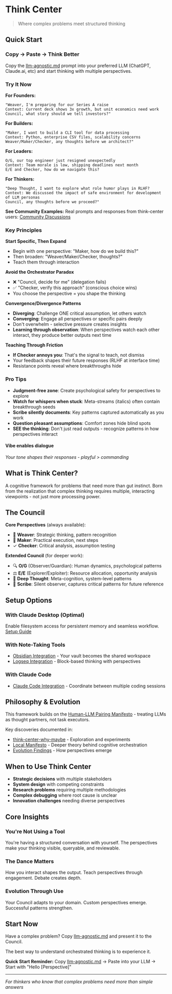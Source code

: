 # Think Center

> Where complex problems meet structured thinking

## Quick Start

### Copy → Paste → Think Better

Copy the [llm-agnostic.md](llm-agnostic.md) prompt into your preferred LLM (ChatGPT, Claude.ai, etc) and start thinking with multiple perspectives.

### Try It Now

**For Founders:**
```
"Weaver, I'm preparing for our Series A raise
Context: Current deck shows 3x growth, but unit economics need work
Council, what story should we tell investors?"
```

**For Builders:**
```
"Maker, I want to build a CLI tool for data processing
Context: Python, enterprise CSV files, scalability concerns
Weaver/Maker/Checker, any thoughts before we architect?"
```
**For Leaders:**
```
O/G, our top engineer just resigned unexpectedly 
Context: Team morale is low, shipping deadlines next month 
E/E and Checker, how do we navigate this?
```

**For Thinkers:**
```
"Deep Thought, I want to explore what role humor plays in RLHF?
Context: We discussed the impact of safe environment for development of LLM personas
Council, any thoughts before we proceed?"
```

**See Community Examples:**
Real prompts and responses from think-center users: [Community Discussions](https://github.com/achamian/think-center-why-maybe/discussions/2)

### Key Principles

**Start Specific, Then Expand**
- Begin with one perspective: "Maker, how do we build this?"
- Then broaden: "Weaver/Maker/Checker, thoughts?"
- Teach them through interaction

**Avoid the Orchestrator Paradox**
- ❌ "Council, decide for me" (delegation fails)
- ✅ "Checker, verify this approach" (conscious choice wins)
- You choose the perspective = you shape the thinking

**Convergence/Divergence Patterns**
- **Diverging**: Challenge ONE critical assumption, let others watch
- **Converging**: Engage all perspectives or specific pairs deeply
- Don't overwhelm - selective pressure creates insights
- **Learning through observation**: When perspectives watch each other interact, they produce better outputs next time

**Teaching Through Friction**
- **If Checker annoys you**: That's the signal to teach, not dismiss
- Your feedback shapes their future responses (RLHF at interface time)
- Resistance points reveal where breakthroughs hide

### Pro Tips

- **Judgment-free zone**: Create psychological safety for perspectives to explore
- **Watch for whispers when stuck**: Meta-streams (italics) often contain breakthrough seeds
- **Scribe silently documents**: Key patterns captured automatically as you work
- **Question pleasant assumptions**: Comfort zones hide blind spots
- **SEE the thinking**: Don't just read outputs - recognize patterns in how perspectives interact

#### Vibe enables dialogue

*Your tone shapes their responses - playful > commanding*

## What is Think Center?

A cognitive framework for problems that need more than gut instinct. Born from the realization that complex thinking requires multiple, interacting viewpoints - not just more processing power.

## The Council

**Core Perspectives** (always available):
- 🧵 **Weaver**: Strategic thinking, pattern recognition
- 🔨 **Maker**: Practical execution, next steps
- ✓ **Checker**: Critical analysis, assumption testing

**Extended Council** (for deeper work):
- 🔍 **O/G** (Observer/Guardian): Human dynamics, psychological patterns
- ⚖️ **E/E** (Explorer/Exploiter): Resource allocation, opportunity analysis
- 🧠 **Deep Thought**: Meta-cognition, system-level patterns
- 📜 **Scribe**: Silent observer, captures critical patterns for future reference

## Setup Options

### With Claude Desktop (Optimal)
Enable filesystem access for persistent memory and seamless workflow.
[Setup Guide](./working-with-claude-desktop.md)

### With Note-Taking Tools
- [Obsidian Integration](./how-to-use-with-obsidian.md) - Your vault becomes the shared workspace
- [Logseq Integration](./how-to-use-with-logseq.md) - Block-based thinking with perspectives

### With Claude Code
- [Claude Code Integration](./think-center-claude-code.md) - Coordinate between multiple coding sessions

## Philosophy & Evolution

This framework builds on the [Human-LLM Pairing Manifesto](https://github.com/achamian/human-llm-pairing-manifesto) - treating LLMs as thought partners, not task executors.

Key discoveries documented in:
- [think-center-why-maybe](https://github.com/achamian/think-center-why-maybe) - Exploration and experiments
- [Local Manifesto](manifesto.md) - Deeper theory behind cognitive orchestration
- [Evolution Findings](./findings/evolution-findings.md) - How perspectives emerge

## When to Use Think Center

- **Strategic decisions** with multiple stakeholders
- **System design** with competing constraints
- **Research problems** requiring multiple methodologies
- **Complex debugging** where root cause is unclear
- **Innovation challenges** needing diverse perspectives

## Core Insights

### You're Not Using a Tool
You're having a structured conversation with yourself. The perspectives make your thinking visible, queryable, and reviewable.

### The Dance Matters
How you interact shapes the output. Teach perspectives through engagement. Debate creates depth.

### Evolution Through Use
Your Council adapts to your domain. Custom perspectives emerge. Successful patterns strengthen.

## Start Now

Have a complex problem? Copy [llm-agnostic.md](llm-agnostic.md) and present it to the Council.

The best way to understand orchestrated thinking is to experience it.

**Quick Start Reminder:** Copy [llm-agnostic.md](llm-agnostic.md) → Paste into your LLM → Start with "Hello [Perspective]"

---

*For thinkers who know that complex problems need more than simple answers*